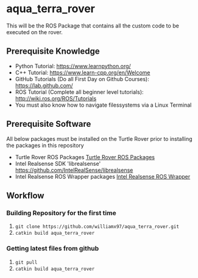 # aqua_terra_rover

This will be the ROS Package that contains all the custom code to be executed on the rover.

## Prerequisite Knowledge  
* Python Tutorial: https://www.learnpython.org/
* C++ Tutorial: https://www.learn-cpp.org/en/Welcome
* GitHub Tutorials (Do all First Day on Github Courses): https://lab.github.com/
* ROS Tutorial (Complete all beginner level tutorials): http://wiki.ros.org/ROS/Tutorials
* You must also know how to navigate filessystems via a Linux Terminal

## Prerequisite Software
All below packages must be installed on the Turtle Rover prior to installing the packages in this repository
* Turtle Rover ROS Packages [Turtle Rover ROS Packages](https://github.com/TurtleRover/tr_ros)
* Intel Realsense SDK 'librealsense' https://github.com/IntelRealSense/librealsense
* Intel Realsense ROS Wrapper packages [Intel Realsense ROS Wrapper](https://github.com/IntelRealSense/realsense-ros)

## Workflow
### Building Repository for the first time
1. `git clone https://github.com/williamx97/aqua_terra_rover.git`
2. `catkin build aqua_terra_rover`

### Getting latest files from github
1. `git pull`
2. `catkin build aqua_terra_rover`

